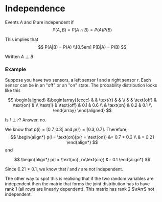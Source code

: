# Independence

Events $A$ and $B$ are independent if
$$
P(A, B) = P(A \cap B) = P(A)P(B)
$$

This implies that
$$
P(A|B) = P(A) \\[0.5em]
P(B|A) = P(B)
$$

Written $A \perp B$

### Example

Suppose you have two sensors, a left sensor $l$ and a right sensor $r$. Each
sensor can be in an "off" or an "on" state. The probability distribution looks
like this

$$
\begin{aligned}
&\begin{array}{cccc}
& & \text{r} & & \\
& & \text{off} & \text{on} & \\
\text{l} & \text{off} & 0.1 & 0.6 \\
& \text{on} & 0.2 & 0.1 \\
\end{array}
\end{aligned}
$$

Is $l \perp r$? Answer, no.

We know that $p(l) = [0.7, 0.3]$ and $p(r) = [0.3, 0.7]$. Therefore,
$$
\begin{align*}
p(l = \text{on})p(r = \text{on}) &= 0.7 * 0.3 \\
& = 0.21
\end{align*}
$$
and

$$
\begin{align*}
 p(l = \text{on}, r=\text{on}) &= 0.1
\end{align*}
$$

Since $0.21 \neq 0.1$, we know that $l$ and $r$ are not independent.

The other way to spot this is realising that if the two random variables are
independent then the matrix that forms the joint distribution has to have rank 1
(all rows are linearly dependent). This matrix has rank 2 $\rArr$ not independent.
